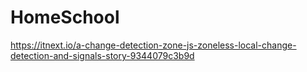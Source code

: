 # HomeSchool

https://itnext.io/a-change-detection-zone-js-zoneless-local-change-detection-and-signals-story-9344079c3b9d 
